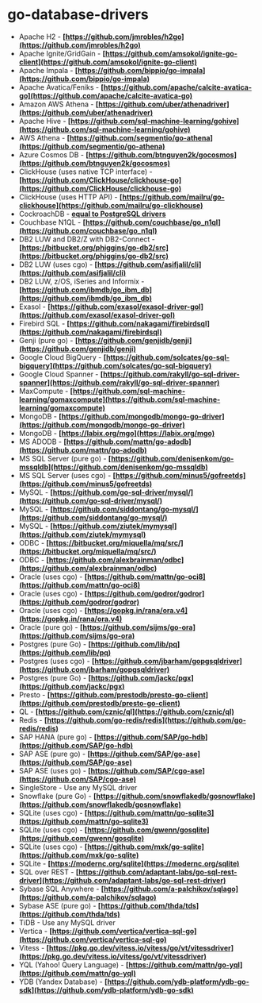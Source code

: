 # go-database-drivers
 

- Apache H2 - **[https://github.com/jmrobles/h2go](https://github.com/jmrobles/h2go)**
- Apache Ignite/GridGain - **[https://github.com/amsokol/ignite-go-client](https://github.com/amsokol/ignite-go-client)**
- Apache Impala - **[https://github.com/bippio/go-impala](https://github.com/bippio/go-impala)**
- Apache Avatica/Feniks - **[https://github.com/apache/calcite-avatica-go](https://github.com/apache/calcite-avatica-go)**
- Amazon AWS Athena - **[https://github.com/uber/athenadriver](https://github.com/uber/athenadriver)**
- Apache Hive - **[https://github.com/sql-machine-learning/gohive](https://github.com/sql-machine-learning/gohive)**
- AWS Athena - **[https://github.com/segmentio/go-athena](https://github.com/segmentio/go-athena)**
- Azure Cosmos DB - **[https://github.com/btnguyen2k/gocosmos](https://github.com/btnguyen2k/gocosmos)**
- ClickHouse (uses native TCP interface) - **[https://github.com/ClickHouse/clickhouse-go](https://github.com/ClickHouse/clickhouse-go)**
- ClickHouse (uses HTTP API) - **[https://github.com/mailru/go-clickhouse](https://github.com/mailru/go-clickhouse)**
- CockroachDB - **[equal to PostgreSQL drivers]()**
- Couchbase N1QL - **[https://github.com/couchbase/go_n1ql](https://github.com/couchbase/go_n1ql)**
- DB2 LUW and DB2/Z with DB2-Connect - **[https://bitbucket.org/phiggins/go-db2/src](https://bitbucket.org/phiggins/go-db2/src)**
- DB2 LUW (uses cgo) - **[https://github.com/asifjalil/cli](https://github.com/asifjalil/cli)**
- DB2 LUW, z/OS, iSeries and Informix - **[https://github.com/ibmdb/go_ibm_db](https://github.com/ibmdb/go_ibm_db)**
- Exasol - **[https://github.com/exasol/exasol-driver-gol](https://github.com/exasol/exasol-driver-gol)**
- Firebird SQL - **[https://github.com/nakagami/firebirdsql](https://github.com/nakagami/firebirdsql)**
- Genji (pure go) - **[https://github.com/genjidb/genji](https://github.com/genjidb/genji)**
- Google Cloud BigQuery - **[https://github.com/solcates/go-sql-bigquery](https://github.com/solcates/go-sql-bigquery)**
- Google Cloud Spanner - **[https://github.com/rakyll/go-sql-driver-spanner](https://github.com/rakyll/go-sql-driver-spanner)**
- MaxCompute - **[https://github.com/sql-machine-learning/gomaxcompute](https://github.com/sql-machine-learning/gomaxcompute)**
- MongoDB - **[https://github.com/mongodb/mongo-go-driver](https://github.com/mongodb/mongo-go-driver)**
- MongoDB - **[https://labix.org/mgo](https://labix.org/mgo)**
- MS ADODB - **[https://github.com/mattn/go-adodb](https://github.com/mattn/go-adodb)**
- MS SQL Server (pure go) - **[https://github.com/denisenkom/go-mssqldb](https://github.com/denisenkom/go-mssqldb)**
- MS SQL Server (uses cgo) - **[https://github.com/minus5/gofreetds](https://github.com/minus5/gofreetds)**
- MySQL - **[https://github.com/go-sql-driver/mysql/](https://github.com/go-sql-driver/mysql/)**
- MySQL - **[https://github.com/siddontang/go-mysql/](https://github.com/siddontang/go-mysql/)**
- MySQL - **[https://github.com/ziutek/mymysql](https://github.com/ziutek/mymysql)**
- ODBC - **[https://bitbucket.org/miquella/mq/src/](https://bitbucket.org/miquella/mq/src/)**
- ODBC - **[https://github.com/alexbrainman/odbc](https://github.com/alexbrainman/odbc)**
- Oracle (uses cgo) - **[https://github.com/mattn/go-oci8](https://github.com/mattn/go-oci8)**
- Oracle (uses cgo) - **[https://github.com/godror/godror](https://github.com/godror/godror)**
- Oracle (uses cgo) - **[https://gopkg.in/rana/ora.v4](https://gopkg.in/rana/ora.v4)**
- Oracle (pure go) - **[https://github.com/sijms/go-ora](https://github.com/sijms/go-ora)**
- Postgres (pure Go) - **[https://github.com/lib/pq](https://github.com/lib/pq)**
- Postgres (uses cgo) - **[https://github.com/jbarham/gopgsqldriver](https://github.com/jbarham/gopgsqldriver)**
- Postgres (pure Go) - **[https://github.com/jackc/pgx](https://github.com/jackc/pgx)**
- Presto - **[https://github.com/prestodb/presto-go-client](https://github.com/prestodb/presto-go-client)**
- QL - **[https://github.com/cznic/ql](https://github.com/cznic/ql)**
- Redis - **[https://github.com/go-redis/redis](https://github.com/go-redis/redis)**
- SAP HANA (pure go) - **[https://github.com/SAP/go-hdb](https://github.com/SAP/go-hdb)**
- SAP ASE (pure go) - **[https://github.com/SAP/go-ase](https://github.com/SAP/go-ase)**
- SAP ASE (uses go) - **[https://github.com/SAP/cgo-ase](https://github.com/SAP/cgo-ase)**
- SingleStore - Use any MySQL driver
- Snowflake (pure Go) - **[https://github.com/snowflakedb/gosnowflake](https://github.com/snowflakedb/gosnowflake)**
- SQLite (uses cgo) - **[https://github.com/mattn/go-sqlite3](https://github.com/mattn/go-sqlite3)**
- SQLite (uses cgo) - **[https://github.com/gwenn/gosqlite](https://github.com/gwenn/gosqlite)**
- SQLite (uses cgo) - **[https://github.com/mxk/go-sqlite](https://github.com/mxk/go-sqlite)**
- SQLite - **[https://modernc.org/sqlite](https://modernc.org/sqlite)**
- SQL over REST - **[https://github.com/adaptant-labs/go-sql-rest-driver](https://github.com/adaptant-labs/go-sql-rest-driver)**
- Sybase SQL Anywhere - **[https://github.com/a-palchikov/sqlago](https://github.com/a-palchikov/sqlago)**
- Sybase ASE (pure go) - **[https://github.com/thda/tds](https://github.com/thda/tds)**
- TiDB - Use any MySQL driver
- Vertica - **[https://github.com/vertica/vertica-sql-go](https://github.com/vertica/vertica-sql-go)**
- Vitess - **[https://pkg.go.dev/vitess.io/vitess/go/vt/vitessdriver](https://pkg.go.dev/vitess.io/vitess/go/vt/vitessdriver)**
- YQL (Yahoo! Query Language) - **[https://github.com/mattn/go-yql](https://github.com/mattn/go-yql)**
- YDB (Yandex Database) - **[https://github.com/ydb-platform/ydb-go-sdk](https://github.com/ydb-platform/ydb-go-sdk)**
